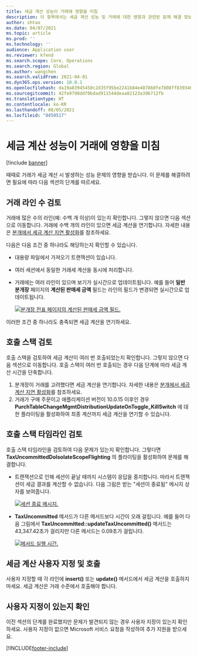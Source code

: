 ```yaml
---
title: 세금 계산 성능이 거래에 영향을 미침
description: 이 항목에서는 세금 계산 성능 및 거래에 대한 영향과 관련된 문제 해결 정보를 제공합니다.
author: shtao
ms.date: 04/07/2021
ms.topic: article
ms.prod: ''
ms.technology: ''
audience: Application user
ms.reviewer: kfend
ms.search.scope: Core, Operations
ms.search.region: Global
ms.author: wangchen
ms.search.validFrom: 2021-04-01
ms.dyn365.ops.version: 10.0.1
ms.openlocfilehash: da19a83945450c2d35f95be2241b84e407860fe7808ff83934686ca2e00859bc
ms.sourcegitcommit: 42fe9790ddf0bdad911544deaa82123a396712fb
ms.translationtype: HT
ms.contentlocale: ko-KR
ms.lasthandoff: 08/05/2021
ms.locfileid: "8450517"
---
```

# <a name="tax-calculation-performance-affects-transactions"></a>세금 계산 성능이 거래에 영향을 미침

[!include [banner](../includes/banner.md)]

때때로 거래가 세금 계산 시 발생하는 성능 문제의 영향을 받습니다. 이 문제를 해결하려면 필요에 따라 다음 섹션의 단계를 따르세요.

## <a name="review-the-transaction-line-count"></a>거래 라인 수 검토

거래에 많은 수의 라인(예: 수백 개 이상)이 있는지 확인합니다. 그렇지 않으면 다음 섹션으로 이동합니다. 거래에 수백 개의 라인이 있으면 세금 계산을 연기합니다. 자세한 내용은 [분개에서 세금 계산 지연 활성화](enable-delayed-tax-calculation.md)를 참조하세요. 

다음은 다음 조건 중 하나라도 해당하는지 확인할 수 있습니다.

- 대용량 파일에서 가져오기 트랜잭션이 있습니다.
- 여러 세션에서 동일한 거래세 계산을 동시에 처리합니다.
- 거래에는 여러 라인이 있으며 보기가 실시간으로 업데이트됩니다. 예를 들어 **일반 분개장** 페이지의 **계산된 판매세 금액** 필드는 라인의 필드가 변경되면 실시간으로 업데이트됩니다.

   [![분개장 전표 페이지의 계산된 판매세 금액 필드.](./media/tax-calculation-bad-performance-impacts-transaction-Picture1.png)](./media/tax-calculation-bad-performance-impacts-transaction-Picture1.png)

이러한 조건 중 하나라도 충족되면 세금 계산을 연기하세요.

## <a name="review-the-call-stack"></a>호출 스택 검토

호출 스택을 검토하여 세금 계산이 여러 번 호출되었는지 확인합니다. 그렇지 않으면 다음 섹션으로 이동합니다. 호출 스택이 여러 번 호출되는 경우 다음 단계에 따라 세금 계산 시간을 단축합니다.

1. 분개장이 거래를 고려했다면 세금 계산을 연기합니다. 자세한 내용은 [분개에서 세금 계산 지연 활성화](enable-delayed-tax-calculation.md)를 참조하세요.
2. 거래가 구매 주문이고 애플리케이션 버전이 10.0.15 이후인 경우 **PurchTableChangeMgmtDistributionUpdateOnToggle_KillSwitch** 에 대한 플라이팅을 활성화하여 최종 계산까지 세금 계산을 연기할 수 있습니다.

## <a name="review-the-call-stack-timeline"></a>호출 스택 타임라인 검토

호출 스택 타임라인을 검토하여 다음 문제가 있는지 확인합니다. 그렇다면 **TaxUncommittedDoIsolateScopeFlighting** 의 플라이팅을 활성화하여 문제를 해결합니다.

- 트랜잭션으로 인해 세션이 끝날 때까지 시스템이 응답을 중지합니다. 따라서 트랜잭션이 세금 결과를 계산할 수 없습니다. 다음 그림은 받는 "세션이 종료됨" 메시지 상자를 보여줍니다.

    [![세션 종료 메시지.](./media/tax-calculation-bad-performance-impacts-transaction-Picture2.png)](./media/tax-calculation-bad-performance-impacts-transaction-Picture2.png)

- **TaxUncommitted** 메서드가 다른 메서드보다 시간이 오래 걸립니다. 예를 들어 다음 그림에서 **TaxUncommitted::updateTaxUncommitted()** 메서드는 43,347.42초가 걸리지만 다른 메서드는 0.09초가 걸립니다.

    [![메서드 실행 시간.](./media/tax-calculation-bad-performance-impacts-transaction-Picture3.png)](./media/tax-calculation-bad-performance-impacts-transaction-Picture3.png)

## <a name="customizing-and-calling-tax-calculation"></a>세금 계산 사용자 지정 및 호출

사용자 지정할 때 각 라인에 **insert()** 또는 **update()** 메서드에서 세금 계산을 호출하지 마세요. 세금 계산은 거래 수준에서 호출해야 합니다.

## <a name="determine-whether-customization-exists"></a>사용자 지정이 있는지 확인

이전 섹션의 단계를 완료했지만 문제가 발견되지 않는 경우 사용자 지정이 있는지 확인하세요. 사용자 지정이 없으면 Microsoft 서비스 요청을 작성하여 추가 지원을 받으세요.

[!INCLUDE[footer-include](../../includes/footer-banner.md)]
